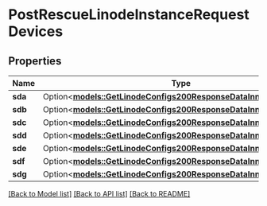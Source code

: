 # PostRescueLinodeInstanceRequestDevices

## Properties

Name | Type | Description | Notes
------------ | ------------- | ------------- | -------------
**sda** | Option<[**models::GetLinodeConfigs200ResponseDataInnerDevicesSda**](get_linode_configs_200_response_data_inner_devices_sda.md)> |  | [optional]
**sdb** | Option<[**models::GetLinodeConfigs200ResponseDataInnerDevicesSda**](get_linode_configs_200_response_data_inner_devices_sda.md)> |  | [optional]
**sdc** | Option<[**models::GetLinodeConfigs200ResponseDataInnerDevicesSda**](get_linode_configs_200_response_data_inner_devices_sda.md)> |  | [optional]
**sdd** | Option<[**models::GetLinodeConfigs200ResponseDataInnerDevicesSda**](get_linode_configs_200_response_data_inner_devices_sda.md)> |  | [optional]
**sde** | Option<[**models::GetLinodeConfigs200ResponseDataInnerDevicesSda**](get_linode_configs_200_response_data_inner_devices_sda.md)> |  | [optional]
**sdf** | Option<[**models::GetLinodeConfigs200ResponseDataInnerDevicesSda**](get_linode_configs_200_response_data_inner_devices_sda.md)> |  | [optional]
**sdg** | Option<[**models::GetLinodeConfigs200ResponseDataInnerDevicesSda**](get_linode_configs_200_response_data_inner_devices_sda.md)> |  | [optional]

[[Back to Model list]](../README.md#documentation-for-models) [[Back to API list]](../README.md#documentation-for-api-endpoints) [[Back to README]](../README.md)


